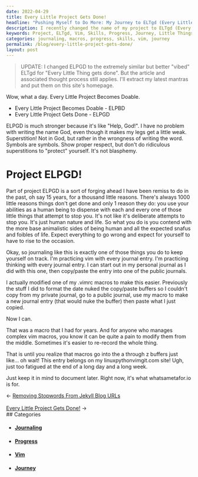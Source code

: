 ```yaml
---
date: 2022-04-29
title: Every Little Project Gets Done!
headline: "Pushing Myself to Do More: My Journey to ELTgd (Every Little Thing Gets Done)"
description: I recently changed the name of my project to ELTgd (Every Little Thing Gets Done) to push myself to do more and practice my vim skills. I'm also using whatsametafor.io to document my progress. Click through to read more about my journey and how I'm getting things done!
keywords: Project, ELTgd, Vim, Skills, Progress, Journey, Little Things, Journaling, Macros, Formatting, Whatsametafor.io
categories: journaling, macros, progress, skills, vim, journey
permalink: /blog/every-little-project-gets-done/
layout: post
---
```



> UPDATE: I changed ELPGD to the extremely similar but better "vibed" ELTgd for
> "Every Little Thing gets done". But the article and associated thought
> process still applies. I'll extract my latest mantras and put them on this
> site's homepage.

Wow, what a day. Every Little Project Becomes Doable.

- Every Little Project Becomes Doable - ELPBD
- Every Little Project Gets Done - ELPGD

ELPGD is much stronger because it's like "Help, God!". I have no problem with
writing the name God, even though it makes my legs get a little weak.
Superstition! Not in God, but rather in the wrongness of writing the word.
Symbols are symbols. Show proper respect, but don't do ridiculous superstitions
to "protect" yourself. It's not blasphemy.

# Project ELPGD!

Part of project ELPGD is a sort of forging ahead I have been remiss to do in
the past, oh say 15 years, for a thousand little reasons. There's always 1000
little reasons things don't get done and only 1 reason they do: you use your
abilities as a human being to dispense with each and every one of those little
things that attempt to stop you. It's not like it's deliberate attempts to stop
you. It's just human nature and life. So what you do is you contend with the
more base animalistic sides of being human and all the expected snafus and
foibles of life. Expect everything to go wrong and expect for yourself to have
to rise to the occasion.

Okay, so journaling like this is exactly one of those things you do to keep
yourself on track. I'm practicing vim with every journal entry. I'm practicing
thinking with every journal entry. I can start out in my personal journal as I
did with this one, then copy/paste the entry into one of the public journals.

I actually modified one of my .vimrc macros to make this easier. Previously the
stuff I did to format the date nuked the copy/paste buffers so I couldn't copy
from my private journal, go to a public journal, use my macro to make a new
journal entry (that would nuke the buffer) then paste what I just copied.

Now I can.

That was a macro that I had for years. And for anyone who manages complex vim
macros, you know it can be quite a pain to modify them from the middle.
Sometimes it's easier to re-record the whole thing.

That is until you realize that macros go into the a through z buffers just
like... oh wait! This entry belongs on my linuxpythonvimgit.com site! Ugh, just
too fatigued at the end of a long day and a long week.

Just keep it in mind to document later. Right now, it's what whatsametafor.io
is for.


<div class="arrow-links"><div class="post-nav-prev"><span class="arrow">&larr;&nbsp;</span><a href="/blog/removing-stopwords-from-jekyll-blog-urls/">Removing Stopwords From Jekyll Blog URLs</a></div> &nbsp; <div class="post-nav-next"><a href="/blog/every-little-project-gets-done/">Every Little Project Gets Done!</a><span class="arrow">&nbsp;&rarr;</span></div></div>
## Categories

<ul>
<li><h4><a href='/journaling/'>Journaling</a></h4></li>
<li><h4><a href='/progress/'>Progress</a></h4></li>
<li><h4><a href='/vim/'>Vim</a></h4></li>
<li><h4><a href='/journey/'>Journey</a></h4></li></ul>